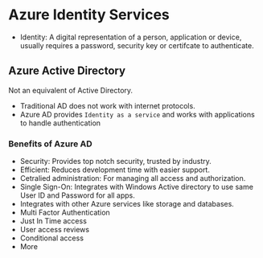 # Azure Identity Services

- Identity:
  A digital representation of a person, application or device, usually requires a password, security key or certifcate to authenticate.

## Azure Active Directory

Not an equivalent of Active Directory.

- Traditional AD does not work with internet protocols.
- Azure AD provides `Identity as a service` and works with applications to handle authentication

### Benefits of Azure AD

- Security: Provides top notch security, trusted by industry.
- Efficient: Reduces development time with easier support.
- Cetralied administration: For managing all access and authorization.
- Single Sign-On: Integrates with Windows Active directory to use same User ID and Password for all apps.
- Integrates with other Azure services like storage and databases.
- Multi Factor Authentication
- Just In Time access
- User access reviews
- Conditional access
- More
